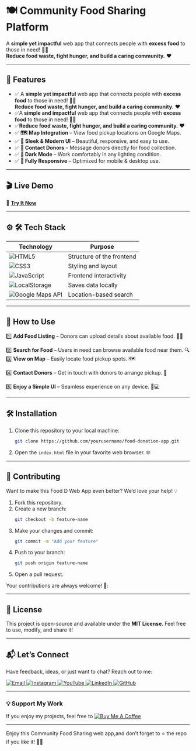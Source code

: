# 🍽️ Community Food Sharing Platform 

A **simple yet impactful** web app that connects people with **excess food** to those in need! 🤝🥗  
**Reduce food waste, fight hunger, and build a caring community.** ❤️

---

## 🌟 Features  
- ✅ A **simple yet impactful** web app that connects people with **excess food** to those in need! 🤝🥗  
**Reduce food waste, fight hunger, and build a caring community.** ❤️
- ✅A **simple and impactful** web app that connects people with **excess food** to those in need! 🤝🥗  
- ✅**Reduce food waste, fight hunger, and build a caring community.** ❤️
- ✅  **🗺️ Map Integration** – View food pickup locations on Google Maps.
-  ✅ **🎨 Sleek & Modern UI** – Beautiful, responsive, and easy to use.   
- ✅ **📩 Contact Donors** – Message donors directly for food collection. 
- ✅ **🌙 Dark Mode** – Work comfortably in any lighting condition.  
- ✅ **📱 Fully Responsive** – Optimized for mobile & desktop use.  
  
---      
## 🎬 Live Demo 

🔗 **[Try It Now](https://ai-powered-lost-and-found.netlify.app/)**  


---

## ⚙ 🛠 Tech Stack
| **Technology**  | **Purpose** |
|-----------------|-------------|
| ![HTML5](https://img.shields.io/badge/HTML5-E34F26?style=for-the-badge&logo=html5&logoColor=white) | Structure of the frontend |
| ![CSS3](https://img.shields.io/badge/CSS3-1572B6?style=for-the-badge&logo=css3&logoColor=white) | Styling and layout |
| ![JavaScript](https://img.shields.io/badge/JavaScript-F7DF1E?style=for-the-badge&logo=javascript&logoColor=black) | Frontend interactivity |
| ![LocalStorage](https://img.shields.io/badge/LocalStorage-FF5733?style=for-the-badge) | Saves data locally |
| ![Google Maps API](https://img.shields.io/badge/Google%20Maps%20API-4285F4?style=for-the-badge&logo=google-maps&logoColor=white) | Location-based search |


---

## 🚀 How to Use 
1️⃣ **Add Food Listing** – Donors can upload details about available food. 🥖🥦  

2️⃣ **Search for Food** – Users in need can browse available food near them. 🔍  
3️⃣ **View on Map** – Easily locate food pickup spots. 🗺️

4️⃣ **Contact Donors** – Get in touch with donors to arrange pickup. 📩 

5️⃣ **Enjoy a Simple UI** – Seamless experience on any device. 📱💻 



---

## 🛠️ Installation  

1. Clone this repository to your local machine:  
   ```bash  
   git clone https://github.com/yourusername/food-donation-app.git
   ```  

2. Open the `index.html` file in your favorite web browser. 🌐  
 

---

## 🤝 Contributing  

Want to make this Food D Web App even better? We’d love your help! 💡  
1. Fork this repository.  
2. Create a new branch:  
   ```bash  
   git checkout -b feature-name  
   ```  
3. Make your changes and commit:  
   ```bash  
   git commit -m "Add your feature"  
   ```  
4. Push to your branch:  
   ```bash  
   git push origin feature-name  
   ```  
5. Open a pull request.  

Your contributions are always welcome! 🌟:


---

## 📜 License  

This project is open-source and available under the **MIT License**. Feel free to use, modify, and share it!  

---

## 📬 Let’s Connect  

Have feedback, ideas, or just want to chat? Reach out to me:  
<div>
  <a href="mailto:onlykelvin06@gmail.com">
    <img src="https://img.shields.io/badge/Email-4285F4?style=for-the-badge&logo=gmail&logoColor=white" alt="Email" />
  </a>
  <a href="https://www.instagram.com/_.yo.kelvin/">
    <img src="https://img.shields.io/badge/Instagram-E4405F?style=for-the-badge&logo=instagram&logoColor=white" alt="Instagram" />
  </a>
  <a href="https://www.youtube.com/@TechTutor_Tv?sub_confirmation=1">
    <img src="https://img.shields.io/badge/YouTube-FF0000?style=for-the-badge&logo=youtube&logoColor=white" alt="YouTube" />
  </a>
  <a href = "https://www.linkedin.com/in/kelvin-agyare-yeboah-6728a7301?utm_source=share&utm_campaign=share_via&utm_content=profile&utm_medium=android_app">
    <img src="https://img.shields.io/badge/LinkedIn-0077B5?style=for-the-badge&logo=linkedin&logoColor=white" alt="LinkedIn" />
  </a>
  <a href="https://github.com/KelvCodes">
    <img src="https://img.shields.io/badge/GitHub-181717?style=for-the-badge&logo=github&logoColor=white" alt="GitHub" />
  </a>
</div>     
 
---
### 💡 Support My Work  
If you enjoy my projects, feel free to [![Buy Me A Coffee](https://img.shields.io/badge/Buy%20Me%20A%20Coffee-%F0%9F%8C%8D-yellow?style=for-the-badge&logo=buy-me-a-coffee&logoColor=black)](https://www.buymeacoffee.com/kelvcodes) 

---
Enjoy this Community Food Sharing web app,and don’t forget to ⭐ the repo if you like it! 🥳✨  






